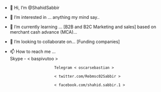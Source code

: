 - 👋 Hi, I’m @ShahidSabbir
- 👀 I’m interested in ... anything my mind say..
- 🌱 I’m currently learning ... [B2B and B2C Marketing and sales] <cash advance Programme> based on merchant cash advance (MCA)...
- 💞️ I’m looking to collaborate on... [Funding companies]
- 📫 How to reach me ...  
                          Skype -  < baspivutoo >

                          Telegram < oscarsebastian >
  
                          < twitter.com/Rebmsc02Sabbir >
                            
                          < facebook.com/shahid.sabbir.1 >
<!---
ShahidSabbir/ShahidSabbir is a ✨ special ✨ repository because its `README.md` (this file) appears on your GitHub profile.
You can click the Preview link to take a look at your changes.
--->

